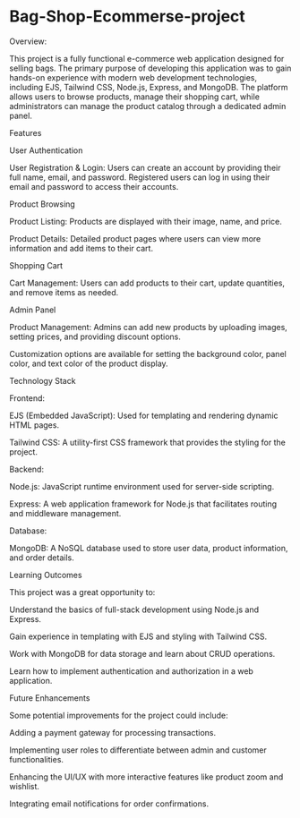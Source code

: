 
# Bag-Shop-Ecommerse-project

Overview:

This project is a fully functional e-commerce web application designed for selling bags. The primary purpose of developing this application was to gain hands-on experience with modern web development technologies, including EJS, Tailwind CSS, Node.js, Express, and MongoDB. The platform allows users to browse products, manage their shopping cart, while administrators can manage the product catalog through a dedicated admin panel.

Features

User Authentication

User Registration & Login:
Users can create an account by providing their full name, email, and password.
Registered users can log in using their email and password to access their accounts.

Product Browsing

Product Listing:
Products are displayed with their image, name, and price.

Product Details:
Detailed product pages where users can view more information and add items to their cart.

Shopping Cart

Cart Management:
Users can add products to their cart, update quantities, and remove items as needed.

Admin Panel

Product Management:
Admins can add new products by uploading images, setting prices, and providing discount options.

Customization options are available for setting the background color, panel color, and text color of the product display.

Technology Stack

Frontend:

EJS (Embedded JavaScript): Used for templating and rendering dynamic HTML pages.

Tailwind CSS: A utility-first CSS framework that provides the styling for the project.

Backend:

Node.js: JavaScript runtime environment used for server-side scripting.

Express: A web application framework for Node.js that facilitates routing and middleware management.

Database:

MongoDB: A NoSQL database used to store user data, product information, and order details.

Learning Outcomes

This project was a great opportunity to:

Understand the basics of full-stack development using Node.js and Express.

Gain experience in templating with EJS and styling with Tailwind CSS.

Work with MongoDB for data storage and learn about CRUD operations.

Learn how to implement authentication and authorization in a web application.


Future Enhancements

Some potential improvements for the project could include:

Adding a payment gateway for processing transactions.

Implementing user roles to differentiate between admin and customer functionalities.

Enhancing the UI/UX with more interactive features like product zoom and wishlist.

Integrating email notifications for order confirmations.
